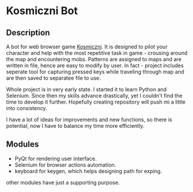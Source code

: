 # Kosmiczni Bot

## Description

A bot for web browser game [Kosmiczni](https://kosmiczni.pl/). It is designed to pilot your character and help with the most repetitive task in game - crousing around the map and encountering mobs. Patterns are assigned to maps and are written in file, hence are easy to modify by user. In fact - project includes seperate tool for capturing pressed keys while traveling through map and are then saved to separatee file to use.

Whole project is in very early state. I started it to learn Python and Selenium. Since then my skills advance drastically, yet I couldn't find the time to develop it further. Hopefully creating repository will push mi a little into consistency.

I have a lot of ideas for improvements and new functions, so there is potential, now I have to balance my time more efficiently.

## Modules 

- PyQt for rendering user interface.
- Selenium for browser actions automation.
- keyboard for keygen, which helps designing path for exping.

other modules have just a supporting purpose.
